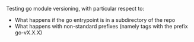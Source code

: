 Testing go module versioning, with particular respect to:
- What happens if the go entrypoint is in a subdirectory of the repo
- What happens with non-standard prefixes (namely tags with the prefix go-vX.X.X)

